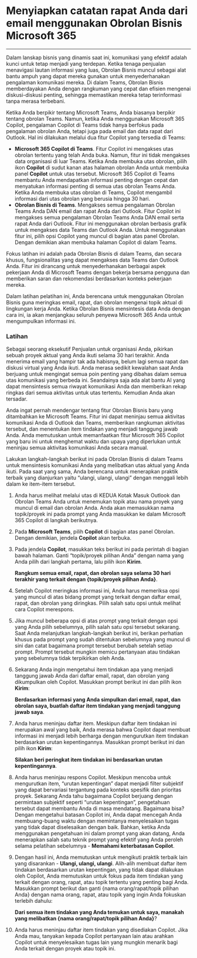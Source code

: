 
# Menyiapkan catatan rapat Anda dari email menggunakan Obrolan Bisnis Microsoft 365
---
Dalam lanskap bisnis yang dinamis saat ini, komunikasi yang efektif adalah kunci untuk tetap menjadi yang terdepan. Ketika tenaga penjualan menavigasi lautan informasi yang luas, Obrolan Bisnis muncul sebagai alat bantu ampuh yang dapat mereka gunakan untuk menyederhanakan pengalaman komunikasi mereka. Di dalam Teams, Obrolan Bisnis memberdayakan Anda dengan rangkuman yang cepat dan efisien mengenai diskusi-diskusi penting, sehingga memastikan mereka tetap terinformasi tanpa merasa terbebani.

Ketika Anda berpikir tentang Microsoft Teams, Anda biasanya berpikir tentang obrolan Teams. Namun, ketika Anda menggunakan Microsoft 365 Copilot, pengalaman Copilot di Teams tidak hanya berfokus pada pengalaman obrolan Anda, tetapi juga pada email dan data rapat dari Outlook. Hal ini dilakukan melalui dua fitur Copilot yang tersedia di Teams:

 -  **Microsoft 365 Copilot di Teams**. Fitur Copilot ini mengakses utas obrolan tertentu yang telah Anda buka. Namun, fitur ini tidak mengakses data organisasi di luar Teams. Ketika Anda membuka utas obrolan, pilih ikon **Copilot** di sudut kanan atas halaman obrolan Anda untuk membuka panel **Copilot** untuk utas tersebut. Microsoft 365 Copilot di Teams membantu Anda mendapatkan informasi penting dengan cepat dan menyatukan informasi penting di semua utas obrolan Teams Anda. Ketika Anda membuka utas obrolan di Teams, Copilot mengambil informasi dari utas obrolan yang berusia hingga 30 hari.
 -  **Obrolan Bisnis di Teams**. Mengakses semua pengalaman Obrolan Teams Anda DAN email dan rapat Anda dari Outlook. Fitur Copilot ini mengakses semua pengalaman Obrolan Teams Anda DAN email serta rapat Anda dari Outlook. Fitur ini menggunakan obrolan berbasis grafik untuk mengakses data Teams dan Outlook Anda. Untuk menggunakan fitur ini, pilih opsi Copilot yang muncul di bagian atas panel Obrolan. Dengan demikian akan membuka halaman Copilot di dalam Teams.

Fokus latihan ini adalah pada Obrolan Bisnis di dalam Teams, dan secara khusus, fungsionalitas yang dapat mengakses data Teams dan Outlook Anda. Fitur ini dirancang untuk menyederhanakan berbagai aspek pekerjaan Anda di Microsoft Teams dengan bekerja bersama pengguna dan memberikan saran dan rekomendasi berdasarkan konteks pekerjaan mereka.

Dalam latihan pelatihan ini, Anda berencana untuk menggunakan Obrolan Bisnis guna meringkas email, rapat, dan obrolan mengenai topik aktual di lingkungan kerja Anda. Ketika Obrolan Bisnis mensintesis data Anda dengan cara ini, ia akan menjangkau seluruh penyewa Microsoft 365 Anda untuk mengumpulkan informasi ini.

### Latihan

Sebagai seorang eksekutif Penjualan untuk organisasi Anda, pikirkan sebuah proyek aktual yang Anda ikuti selama 30 hari terakhir. Anda menerima email yang hampir tak ada habisnya, belum lagi semua rapat dan diskusi virtual yang Anda ikuti. Anda merasa sedikit kewalahan saat Anda berjuang untuk mengingat semua poin penting yang dibahas dalam semua utas komunikasi yang berbeda ini. Seandainya saja ada alat bantu AI yang dapat mensintesis semua riwayat komunikasi Anda dan memberikan rekap ringkas dari semua aktivitas untuk utas tertentu. Kemudian Anda akan tersadar.

Anda ingat pernah mendengar tentang fitur Obrolan Bisnis baru yang ditambahkan ke Microsoft Teams. Fitur ini dapat meninjau semua aktivitas komunikasi Anda di Outlook dan Teams, memberikan rangkuman aktivitas tersebut, dan menentukan item tindakan yang menjadi tanggung jawab Anda. Anda memutuskan untuk memanfaatkan fitur Microsoft 365 Copilot yang baru ini untuk menghemat waktu dan upaya yang diperlukan untuk meninjau semua aktivitas komunikasi Anda secara manual.

Lakukan langkah-langkah berikut ini pada Obrolan Bisnis di dalam Teams untuk mensintesis komunikasi Anda yang melibatkan utas aktual yang Anda ikuti. Pada saat yang sama, Anda berencana untuk menerapkan praktik terbaik yang dianjurkan yaitu “ulangi, ulangi, ulangi” dengan menggali lebih dalam ke item-item tersebut.

1.  Anda harus melihat melalui utas di KEDUA Kotak Masuk Outlook dan Obrolan Teams Anda untuk menemukan topik atau nama proyek yang muncul di email dan obrolan Anda. Anda akan memasukkan nama topik/proyek ini pada prompt yang Anda masukkan ke dalam Microsoft 365 Copilot di langkah berikutnya.
2.  Pada **Microsoft Teams**, pilih **Copilot** di bagian atas panel Obrolan. Dengan demikian, jendela **Copilot** akan terbuka.
3.  Pada jendela **Copilot**, masukkan teks berikut ini pada perintah di bagian bawah halaman. Ganti “topik/proyek pilihan Anda” dengan nama yang Anda pilih dari langkah pertama, lalu pilih ikon **Kirim**.
    
    **Rangkum semua email, rapat, dan obrolan saya selama 30 hari terakhir yang terkait dengan \{topik/proyek pilihan Anda\}**.
4.  Setelah Copilot meringkas informasi ini, Anda harus memeriksa opsi yang muncul di atas bidang prompt yang terkait dengan daftar email, rapat, dan obrolan yang diringkas. Pilih salah satu opsi untuk melihat cara Copilot merespons.
5.  Jika muncul beberapa opsi di atas prompt yang terkait dengan opsi yang Anda pilih sebelumnya, pilih salah satu opsi tersebut sekarang. Saat Anda melanjutkan langkah-langkah berikut ini, berikan perhatian khusus pada prompt yang sudah ditentukan sebelumnya yang muncul di sini dan catat bagaimana prompt tersebut berubah setelah setiap prompt. Prompt tersebut mungkin memicu pertanyaan atau tindakan yang sebelumnya tidak terpikirkan oleh Anda.
6.  Sekarang Anda ingin mengetahui item tindakan apa yang menjadi tanggung jawab Anda dari daftar email, rapat, dan obrolan yang dikumpulkan oleh Copilot. Masukkan prompt berikut ini dan pilih ikon **Kirim**:
    
    **Berdasarkan informasi yang Anda simpulkan dari email, rapat, dan obrolan saya, buatlah daftar item tindakan yang menjadi tanggung jawab saya**.
7.  Anda harus meninjau daftar item. Meskipun daftar item tindakan ini merupakan awal yang baik, Anda merasa bahwa Copilot dapat membuat informasi ini menjadi lebih berharga dengan mengurutkan item tindakan berdasarkan urutan kepentingannya. Masukkan prompt berikut ini dan pilih ikon **Kirim**:
    
    **Silakan beri peringkat item tindakan ini berdasarkan urutan kepentingannya**.
8.  Anda harus meninjau respons Copilot. Meskipun mencoba untuk mengurutkan item, “urutan kepentingan” dapat menjadi filter subjektif yang dapat bervariasi tergantung pada konteks spesifik dan prioritas proyek. Sekarang Anda tahu bagaimana Copilot berjuang dengan permintaan subjektif seperti “urutan kepentingan”, pengetahuan tersebut dapat membantu Anda di masa mendatang. Bagaimana bisa? Dengan mengetahui batasan Copilot ini, Anda dapat mencegah Anda membuang-buang waktu dengan memintanya menyelesaikan tugas yang tidak dapat diselesaikan dengan baik. Bahkan, ketika Anda menggunakan pengetahuan ini dalam prompt yang akan datang, Anda menerapkan salah satu teknik prompt yang efektif yang Anda peroleh selama pelatihan sebelumnya - **Memahami keterbatasan Copilot**.
9.  Dengan hasil ini, Anda memutuskan untuk mengikuti praktik terbaik lain yang disarankan - **Ulangi, ulangi, ulangi**. Alih-alih membuat daftar item tindakan berdasarkan urutan kepentingan, yang tidak dapat dilakukan oleh Copilot, Anda memutuskan untuk fokus pada item tindakan yang terkait dengan orang, rapat, atau topik tertentu yang penting bagi Anda. Masukkan prompt berikut dan ganti \{nama orang/rapat/topik pilihan Anda\} dengan nama orang, rapat, atau topik yang ingin Anda fokuskan terlebih dahulu:
    
    **Dari semua item tindakan yang Anda temukan untuk saya, manakah yang melibatkan \{nama orang/rapat/topik pilihan Anda\}**?
10. Anda harus meninjau daftar item tindakan yang disediakan Copilot. Jika Anda mau, tanyakan kepada Copilot pertanyaan lain atau arahkan Copilot untuk menyelesaikan tugas lain yang mungkin menarik bagi Anda terkait dengan proyek atau topik ini.
